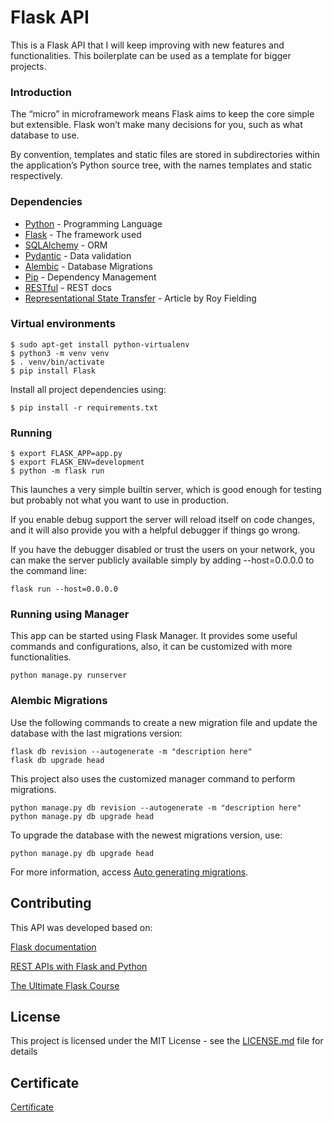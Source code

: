 # Flask API

This is a Flask API that I will keep improving with new features and functionalities.
This boilerplate can be used as a template for bigger projects.

### Introduction

The “micro” in microframework means Flask aims to keep the core simple but extensible. Flask won’t make many decisions for you, such as what database to use.

By convention, templates and static files are stored in subdirectories within the application’s Python source tree, with the names templates and static respectively.

### Dependencies

* [Python](https://www.python.org/) - Programming Language
* [Flask](https://flask.palletsprojects.com/) - The framework used
* [SQLAlchemy](https://docs.sqlalchemy.org/) - ORM
* [Pydantic](https://pydantic-docs.helpmanual.io/) - Data validation
* [Alembic](https://alembic.sqlalchemy.org/) - Database Migrations
* [Pip](https://pypi.org/project/pip/) - Dependency Management
* [RESTful](https://restfulapi.net/) - REST docs
* [Representational State Transfer](https://www.ics.uci.edu/~fielding/pubs/dissertation/rest_arch_style.htm) - Article by Roy Fielding

### Virtual environments

```
$ sudo apt-get install python-virtualenv
$ python3 -m venv venv
$ . venv/bin/activate
$ pip install Flask
```

Install all project dependencies using:

```
$ pip install -r requirements.txt
```

### Running
 
```
$ export FLASK_APP=app.py
$ export FLASK_ENV=development
$ python -m flask run
```

This launches a very simple builtin server, which is good enough for testing but probably not what you want to use in production.

If you enable debug support the server will reload itself on code changes, and it will also provide you with a helpful debugger if things go wrong.

If you have the debugger disabled or trust the users on your network, you can make the server publicly available simply by adding --host=0.0.0.0 to the command line:

```
flask run --host=0.0.0.0
```

### Running using Manager

This app can be started using Flask Manager. It provides some useful commands and configurations, also, it can be customized with more functionalities.

```
python manage.py runserver
```

### Alembic Migrations

Use the following commands to create a new migration file and update the database with the last migrations version:

```
flask db revision --autogenerate -m "description here"
flask db upgrade head
```

This project also uses the customized manager command to perform migrations.
```
python manage.py db revision --autogenerate -m "description here"
python manage.py db upgrade head
```

To upgrade the database with the newest migrations version, use:

```
python manage.py db upgrade head
```

For more information, access [Auto generating migrations](https://alembic.sqlalchemy.org/en/latest/autogenerate.html).


## Contributing

This API was developed based on:

[Flask documentation](https://flask.palletsprojects.com/)

[REST APIs with Flask and Python](https://www.udemy.com/rest-api-flask-and-python/) 

[The Ultimate Flask Course](https://www.udemy.com/the-ultimate-flask-course) 


## License

This project is licensed under the MIT License - see the [LICENSE.md](LICENSE.md) file for details

## Certificate


[Certificate](https://www.udemy.com/certificate/UC-CYMYZILZ/)
